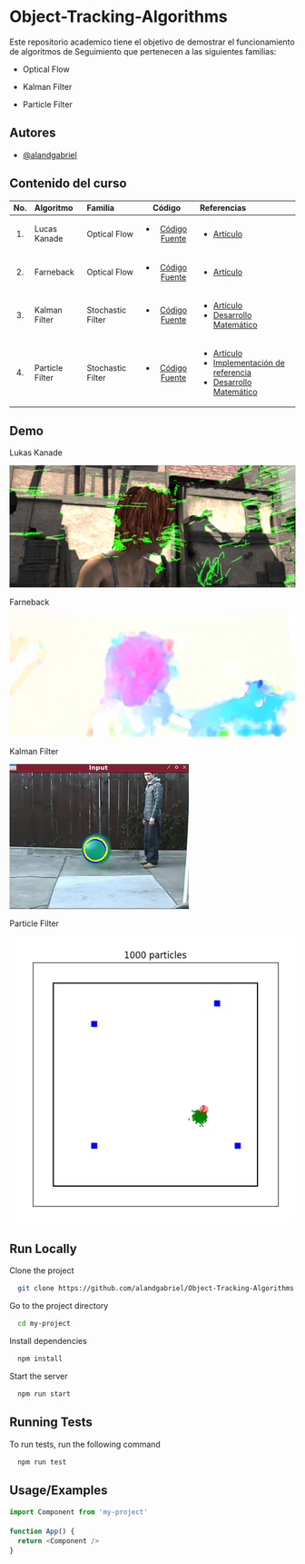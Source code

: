 # Object-Tracking-Algorithms

Este repositorio academico tiene el objetivo de demostrar el funcionamiento de algoritmos de Seguimiento que pertenecen a las siguientes familias:
 <ul> <li>Optical Flow</li></ul>  
 <ul> <li>Kalman Filter</li></ul> 
 <ul> <li>Particle Filter</li></ul> 

## Autores

- [@alandgabriel](https://www.github.com/alandgabriel)

 
## Contenido del curso
| No.        | Algoritmo           | Familia | Código  |  Referencias|
| :-------------: |:-------------| :-------------|:-----:| :-----|
| 1.              |   Lucas Kanade       | Optical Flow |   <ul> <li>[Código Fuente](/opticalFlow/src/LukasKanade.py)</li></ul>    | <ul><li> [Artículo](https://cecas.clemson.edu/~stb/klt/lucas_bruce_d_1981_1.pdf) </li></ul>
| 2.              |  Farneback     | Optical Flow |   <ul> <li>[Código Fuente](/opticalFlow/src/farneback.py)</li></ul>    |  <ul> <li> [Artículo](http://www.diva-portal.org/smash/get/diva2:273847/FULLTEXT01.pdf)</li> </ul>
| 3.              |  Kalman Filter   | Stochastic Filter |   <ul> <li>[Código Fuente](/kalman-filter/src/main.py)</li> </ul>    |  <ul><li>[Artículo](https://www.unitedthc.com/DSP/Kalman1960.pdf) <li> [Desarrollo Matemático](http://140.113.144.123/EnD106/Bayesian%20filtering-%20from%20Kalman%20filters%20to%20Particle%20filters%20and%20beyond.pdf) </li></ul>
| 4.              |Particle Filter  | Stochastic Filter |   <ul> <li>[Código Fuente](/particle-filter/src/particle_filter.py)</li> </ul>    |  <ul><li>[Artículo](http://robots.stanford.edu/papers/fox.aaai99.pdf)<li> [Implementación de referencia](https://www.mdpi.com/1424-8220/21/2/438/pdf) <li> [Desarrollo Matemático](http://140.113.144.123/EnD106/Bayesian%20filtering-%20from%20Kalman%20filters%20to%20Particle%20filters%20and%20beyond.pdf) </li></ul> 



## Demo

Lukas Kanade

 ![alt text](figs/lk.png)

Farneback

![alt text](figs/farn.png)
  
Kalman Filter

![alt text](figs/kf.png)

Particle Filter

![alt text](figs/pf.png)

## Run Locally

Clone the project

```bash
  git clone https://github.com/alandgabriel/Object-Tracking-Algorithms.git
```

Go to the project directory

```bash
  cd my-project
```

Install dependencies

```bash
  npm install
```

Start the server

```bash
  npm run start
```

  
## Running Tests

To run tests, run the following command

```bash
  npm run test
```

  
## Usage/Examples

```javascript
import Component from 'my-project'

function App() {
  return <Component />
}
```

